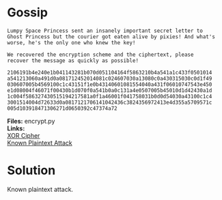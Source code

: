 # Gossip

	Lumpy Space Princess sent an insanely important secret letter to 
	Ghost Princess but the courier got eaten alive by pixies! And what's worse, he's the only one who knew the key! 

	We recovered the encryption scheme and the ciphertext, please
	recover the message as quickly as possible!

	2106191b4e240e1b041143281b070d051104164f5863210b4a541a1c433f0501014
	a541213060a491d0a081712452014081c024607030a13080c0a430315030c0d1f49
	030607005b4569100c1c43151f1e0b43140601081554040a431f06010747543e450
	e1d08004f46071f00430b1d070f0a541b0a0c131a4e0507005b45010d1d42430a1d
	1c004f586327430515194217581a0f1a46001f041758031b0d0d54030a43100c1c4
	3001514004d72633d0a0817121706141042436c3824356972413e4d355a5709571c
	005d103918471306271d0650392c47374a72

**Files:** encrypt.py  
**Links:**  
[XOR Cipher](http://en.wikipedia.org/wiki/XOR_cipher)  
[Known Plaintext Attack](http://en.wikipedia.org/wiki/Known-plaintext_attack)

# Solution
Known plaintext attack. 